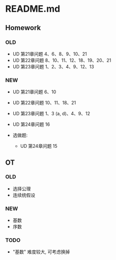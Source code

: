 # README.md

## Homework

### OLD
- UD 第21章问题 4、6、8、9、10、21
- UD 第22章问题 8、10、11、12、18、19、20、21
- UD 第23章问题 1、2、3、4、9、12、13

### NEW
- UD 第21章问题 6、10
- UD 第22章问题 10、11、18、21
- UD 第23章问题 1、3 (a, d)、4、9、12
- UD 第24章问题 16

- 选做题:
  - UD 第24章问题 15

## OT

### OLD
- 选择公理
- 连续统假设

### NEW
- 基数
- 序数

### TODO
- "基数" 难度较大, 可考虑换掉  
